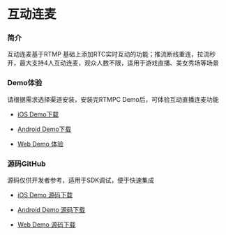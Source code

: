 # 互动连麦

### 简介

互动连麦基于RTMP 基础上添加RTC实时互动的功能；推流断线重连，拉流秒开，最大支持4人互动连麦，观众人数不限，适用于游戏直播、美女秀场等场景

### Demo体验

请根据需求选择渠道安装，安装完RTMPC Demo后，可体验互动直播连麦功能

- [iOS Demo下载](https://www.pgyer.com/anyrtc_rtmpc_ios)

- [Android Demo下载](https://www.pgyer.com/anyrtc_rtmpc_android)

- [Web Demo 体验](https://www.anyrtc.io/demo/lianmai)

### 源码GitHub

源码仅供开发者参考，适用于SDK调试，便于快速集成

- [iOS Demo 源码下载](https://github.com/anyRTC/anyRTC-RTMPC-iOS)

- [Android Demo 源码下载](https://github.com/anyRTC/anyRTC-RTMPC-Android)

- [Web Demo 源码下载](https://github.com/anyRTC/anyRTC-RTMPC-Web)
